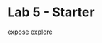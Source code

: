 # Lab 5 - Starter
[expose](https://ericsilberman.github.io/Lab5/expose.html)
[explore](https://ericsilberman.github.io/Lab5/explore.html)

